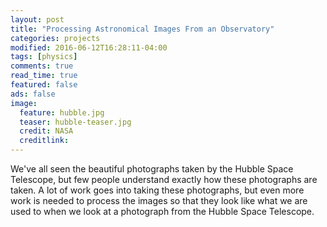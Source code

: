 ```yaml
---
layout: post
title: "Processing Astronomical Images From an Observatory"
categories: projects
modified: 2016-06-12T16:28:11-04:00
tags: [physics]
comments: true
read_time: true
featured: false
ads: false
image:
  feature: hubble.jpg
  teaser: hubble-teaser.jpg
  credit: NASA
  creditlink:
---
```


We've all seen the beautiful photographs taken by the Hubble Space Telescope, but few people understand exactly how these photographs are taken. A lot of work goes into taking these photographs, but even more work is needed to process the images so that they look like what we are used to when we look at a photograph from the Hubble Space Telescope.
